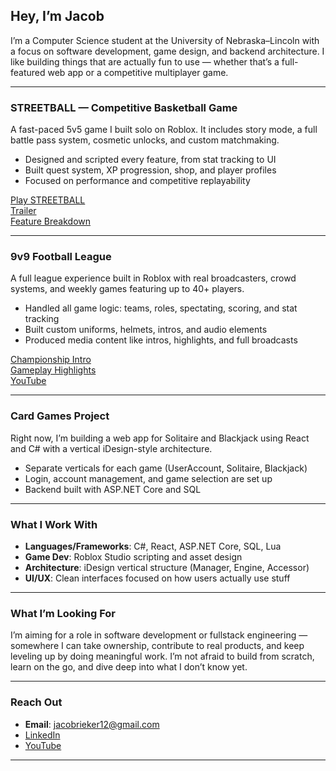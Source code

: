 ## Hey, I’m Jacob

I’m a Computer Science student at the University of Nebraska–Lincoln with a focus on software development, game design, and backend architecture. I like building things that are actually fun to use — whether that’s a full-featured web app or a competitive multiplayer game.

---

### STREETBALL — Competitive Basketball Game  
A fast-paced 5v5 game I built solo on Roblox. It includes story mode, a full battle pass system, cosmetic unlocks, and custom matchmaking.

- Designed and scripted every feature, from stat tracking to UI  
- Built quest system, XP progression, shop, and player profiles  
- Focused on performance and competitive replayability  

[Play STREETBALL](https://www.roblox.com/games/6569480109/STREETBALL)  
[Trailer](https://www.youtube.com/watch?v=qdh5LOdHZi4)  
[Feature Breakdown](https://youtu.be/B_E6bAZ03XU)

---

### 9v9 Football League  
A full league experience built in Roblox with real broadcasters, crowd systems, and weekly games featuring up to 40+ players.

- Handled all game logic: teams, roles, spectating, scoring, and stat tracking  
- Built custom uniforms, helmets, intros, and audio elements  
- Produced media content like intros, highlights, and full broadcasts  

[Championship Intro](https://www.youtube.com/watch?v=amH7XbiMAts)  
[Gameplay Highlights](https://www.youtube.com/watch?v=8S_RG5EBNs0)  
[YouTube](https://www.youtube.com/@jakegreenway12)

---

### Card Games Project  
Right now, I’m building a web app for Solitaire and Blackjack using React and C# with a vertical iDesign-style architecture.

- Separate verticals for each game (UserAccount, Solitaire, Blackjack)  
- Login, account management, and game selection are set up  
- Backend built with ASP.NET Core and SQL  

---

### What I Work With  
- **Languages/Frameworks**: C#, React, ASP.NET Core, SQL, Lua  
- **Game Dev**: Roblox Studio scripting and asset design  
- **Architecture**: iDesign vertical structure (Manager, Engine, Accessor)  
- **UI/UX**: Clean interfaces focused on how users actually use stuff  

---

### What I’m Looking For  
I’m aiming for a role in software development or fullstack engineering — somewhere I can take ownership, contribute to real products, and keep leveling up by doing meaningful work. I’m not afraid to build from scratch, learn on the go, and dive deep into what I don’t know yet.

---

### Reach Out  
- **Email**: jacobrieker12@gmail.com  
- [LinkedIn](https://www.linkedin.com/in/jacob-rieker-3761b226a/)  
- [YouTube](https://www.youtube.com/@jakegreenway12)

---
